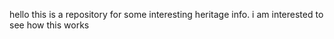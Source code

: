 hello
this is a repository for some interesting heritage info.
i am interested to see how this works
